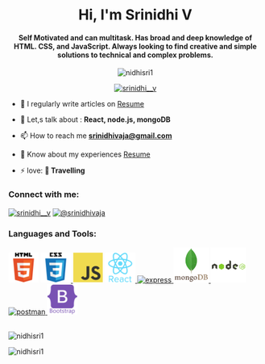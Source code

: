 <h1 align="center">Hi, I'm Srinidhi V</h1>
<h4 align="center">Self Motivated and can multitask. Has broad and deep knowledge of HTML. CSS, and JavaScript. Always looking to find creative and simple solutions to technical and complex problems.</h4>

<p align="center"> <img src="https://komarev.com/ghpvc/?username=nidhisri1&label=Profile%20views&color=0e75b6&style=flat" alt="nidhisri1" /> </p>

<p align="center"> <a href="https://twitter.com/srinidhi__v" target="blank"><img src="https://img.shields.io/twitter/follow/srinidhi__v?logo=twitter&style=for-the-badge" alt="srinidhi__v" /></a> </p>

- 📝 I regularly write articles on <a href="https://medium.com/@srinidhivaja">Resume</a>

- 💬 Let,s talk about : **React, node.js, mongoDB**

- 📫 How to reach me **srinidhivaja@gmail.com**

- 📄 Know about my experiences <a href="https://drive.google.com/file/d/1YwCHE_1LJNUEcxt2RUHYROfuaaC24KMZ/view?usp=sharing">Resume</a>

- ⚡ love: **🚌 Travelling**

<h3 align="left">Connect with me:</h3>
<p align="left">
<a href="https://twitter.com/srinidhi__v" target="blank"><img align="center" src="https://raw.githubusercontent.com/rahuldkjain/github-profile-readme-generator/master/src/images/icons/Social/twitter.svg" alt="srinidhi__v" height="30" width="40" /></a>
<a href="https://medium.com/@srinidhivaja" target="blank"><img align="center" src="https://raw.githubusercontent.com/rahuldkjain/github-profile-readme-generator/master/src/images/icons/Social/medium.svg" alt="@srinidhivaja" height="30" width="40" /></a>
</p>

<h3 align="left">Languages and Tools:</h3>
<div align="center> <a href="https://www.w3.org/html/" target="_blank" rel="noreferrer"> <img src="https://raw.githubusercontent.com/devicons/devicon/master/icons/html5/html5-original-wordmark.svg" alt="html5" width="60" height="60"/>  <a href="https://www.w3schools.com/css/" target="_blank" rel="noreferrer"> <img src="https://raw.githubusercontent.com/devicons/devicon/master/icons/css3/css3-original-wordmark.svg" alt="css3" width="60" height="60"/>  <a href="https://developer.mozilla.org/en-US/docs/Web/JavaScript" target="_blank" rel="noreferrer">  <img src="https://raw.githubusercontent.com/devicons/devicon/master/icons/javascript/javascript-original.svg" alt="javascript" width="60" height="60"/></a> <a href="https://reactjs.org/" target="_blank" rel="noreferrer"> <img src="https://raw.githubusercontent.com/devicons/devicon/master/icons/react/react-original-wordmark.svg" alt="react" width="60" height="60"/> </a>   <a href="https://expressjs.com" target="_blank" rel="noreferrer"> <img src="https://expressjs.com/images/express-facebook-share.png" alt="express" width="90" height="50"/> </a>   </a>  <a href="https://www.mongodb.com/" target="_blank" rel="noreferrer"> <img src="https://raw.githubusercontent.com/devicons/devicon/master/icons/mongodb/mongodb-original-wordmark.svg" alt="mongodb" width="70" height="70"/> </a>   <a href="https://nodejs.org" target="_blank" rel="noreferrer"> <img src="https://raw.githubusercontent.com/devicons/devicon/master/icons/nodejs/nodejs-original-wordmark.svg" alt="nodejs" width="70" height="70"/> </a>   <a href="https://postman.com" target="_blank" rel="noreferrer"> <img src="https://www.vectorlogo.zone/logos/getpostman/getpostman-icon.svg" alt="postman" width="60" height="60"/> </a>  <a href="https://getbootstrap.com" target="_blank" rel="noreferrer"> <img src="https://raw.githubusercontent.com/devicons/devicon/master/icons/bootstrap/bootstrap-plain-wordmark.svg" alt="bootstrap" width="60" height="60"/> </a> </div>
  <br />
<p><img align="left" src="https://github-readme-stats.vercel.app/api/top-langs?username=nidhisri1&show_icons=true&locale=en&layout=compact" alt="nidhisri1" /></p>
  <br />
<p>&nbsp;<img align="left" src="https://github-readme-stats.vercel.app/api?username=nidhisri1&show_icons=true&locale=en" alt="nidhisri1" /></p>
